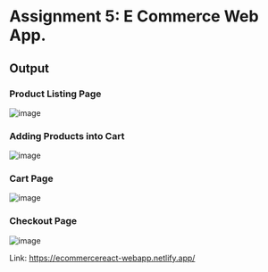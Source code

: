 # Assignment 5: E Commerce Web App.

## Output

### Product Listing Page
![image](https://github.com/AniketShewale266/CentraLogic-Assignment-React/assets/79089166/a3d82e8f-6228-4149-b1b9-705ede41b1cb)

### Adding Products into Cart
![image](https://github.com/AniketShewale266/CentraLogic-Assignment-React/assets/79089166/d7c3b3b0-9dc8-439f-bc7b-3c11183f04d8)

### Cart Page
![image](https://github.com/AniketShewale266/CentraLogic-Assignment-React/assets/79089166/d45189c8-492f-42a2-abe6-77d3e867447d)

### Checkout Page
![image](https://github.com/AniketShewale266/CentraLogic-Assignment-React/assets/79089166/c63de569-3660-4553-a670-92d1d1b99fcd)


Link: https://ecommercereact-webapp.netlify.app/

